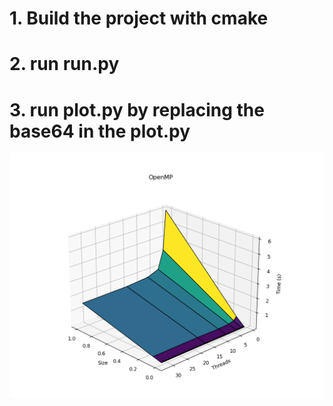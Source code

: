 # 1. Build the project with cmake

# 2. run run.py

# 3. run plot.py by replacing the base64 in the plot.py


![img.png](img.png)